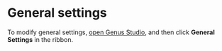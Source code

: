 # General settings

To modify general settings, [open Genus Studio](../getting-started/how-to-open-genus-studio.md), and then click **General Settings** in the ribbon.